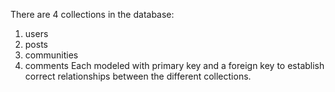 There are 4 collections in the database:
1. users
2. posts
3. communities
4. comments
Each modeled with primary key and a foreign key to establish correct relationships between the different collections.
